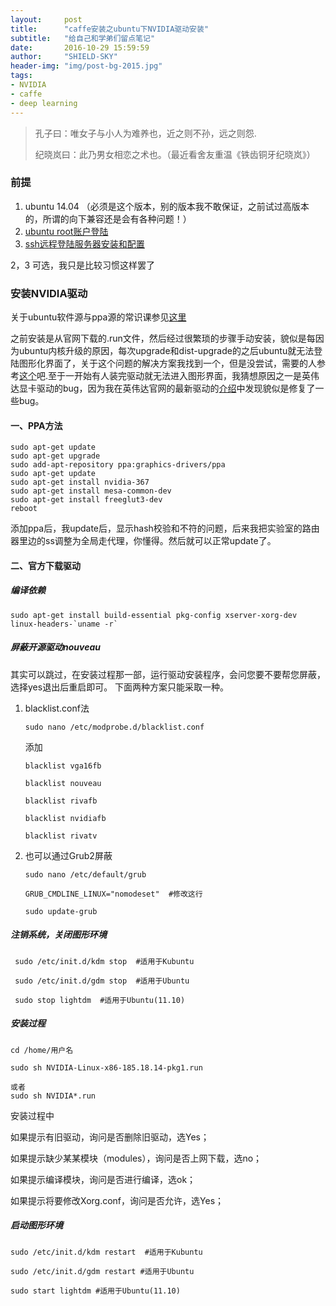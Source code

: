 ```yaml
---
layout:     post
title:      "caffe安装之ubuntu下NVIDIA驱动安装"
subtitle:   "给自己和学弟们留点笔记"
date:       2016-10-29 15:59:59
author:     "SHIELD-SKY"
header-img: "img/post-bg-2015.jpg"
tags:
- NVIDIA
- caffe
- deep learning
---
```


>孔子曰：唯女子与小人为难养也，近之则不孙，远之则怨. 
>
>纪晓岚曰：此乃男女相恋之术也。（最近看舍友重温《铁齿铜牙纪晓岚》）

### 前提
1. ubuntu 14.04 （必须是这个版本，别的版本我不敢保证，之前试过高版本的，所谓的向下兼容还是会有各种问题！）
2. [ubuntu root账户登陆](http://jingyan.baidu.com/article/27fa73268144f346f8271f83.html )
3. [ssh远程登陆服务器安装和配置](http://jingyan.baidu.com/article/9c69d48fb9fd7b13c8024e6b.html)

 2，3 可选，我只是比较习惯这样罢了

### 安装NVIDIA驱动

关于ubuntu软件源与ppa源的常识课参见[这里](http://blog.mythsman.com/?p=2043)

之前安装是从官网下载的.run文件，然后经过很繁琐的步骤手动安装，貌似是每因为ubuntu内核升级的原因，每次upgrade和dist-upgrade的之后ubuntu就无法登陆图形化界面了，关于这个问题的解决方案我找到一个，但是没尝试，需要的人参考[这个](http://forum.ubuntu.org.cn/viewtopic.php?f=42&t=141431)吧.至于一开始有人装完驱动就无法进入图形界面，我猜想原因之一是英伟达显卡驱动的bug，因为我在英伟达官网的最新驱动的[介绍](http://www.geforce.cn/drivers/results/108769)中发现貌似是修复了一些bug。

#### 一、PPA方法

```
sudo apt-get update
sudo apt-get upgrade
sudo add-apt-repository ppa:graphics-drivers/ppa
sudo apt-get update
sudo apt-get install nvidia-367
sudo apt-get install mesa-common-dev
sudo apt-get install freeglut3-dev
reboot
```

添加ppa后，我update后，显示hash校验和不符的问题，后来我把实验室的路由器里边的ss调整为全局走代理，你懂得。然后就可以正常update了。

#### 二、官方下载驱动

##### 编译依赖

```
sudo apt-get install build-essential pkg-config xserver-xorg-dev linux-headers-`uname -r`
```

##### 屏蔽开源驱动nouveau

其实可以跳过，在安装过程那一部，运行驱动安装程序，会问您要不要帮您屏蔽，选择yes退出后重启即可。 下面两种方案只能采取一种。

1. blacklist.conf法

	```
	sudo nano /etc/modprobe.d/blacklist.conf
	```
	
	添加

	```
	blacklist vga16fb

	blacklist nouveau

	blacklist rivafb

	blacklist nvidiafb

	blacklist rivatv
	```

2. 也可以通过Grub2屏蔽

   ```
   sudo nano /etc/default/grub
  
   GRUB_CMDLINE_LINUX="nomodeset"  #修改这行
   
   sudo update-grub
   ```
   
##### 注销系统，关闭图形环境
 
```
 sudo /etc/init.d/kdm stop  #适用于Kubuntu
 
 sudo /etc/init.d/gdm stop  #适用于Ubuntu
 
 sudo stop lightdm  #适用于Ubuntu(11.10)
```
 
##### 安装过程

```
cd /home/用户名

sudo sh NVIDIA-Linux-x86-185.18.14-pkg1.run 

或者
sudo sh NVIDIA*.run 
```

安装过程中

如果提示有旧驱动，询问是否删除旧驱动，选Yes；

如果提示缺少某某模块（modules），询问是否上网下载，选no；

如果提示编译模块，询问是否进行编译，选ok；

如果提示将要修改Xorg.conf，询问是否允许，选Yes；

##### 启动图形环境

```
sudo /etc/init.d/kdm restart  #适用于Kubuntu

sudo /etc/init.d/gdm restart #适用于Ubuntu

sudo start lightdm #适用于Ubuntu(11.10)
```




